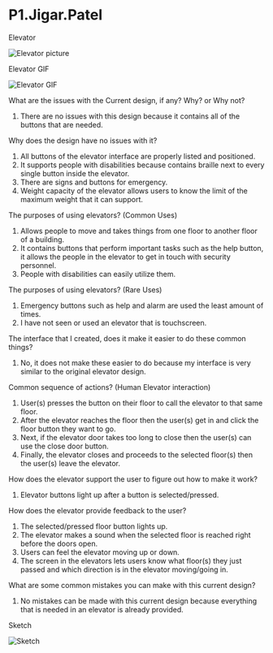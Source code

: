 # P1.Jigar.Patel

Elevator

![Elevator picture](https://user-images.githubusercontent.com/93454693/192941444-fc990e5f-4f78-41d9-9fbf-1f9043547d82.jpg)

Elevator GIF

![Elevator GIF](https://user-images.githubusercontent.com/93454693/192943119-f2ce19d3-9f83-457d-93ad-c979d6fd51be.GIF)

What are the issues with the Current design, if any? Why? or Why not?

  1. There are no issues with this design because it contains all of the buttons that are needed.
  
Why does the design have no issues with it? 

  1. All buttons of the elevator interface are properly listed and positioned.
  2. It supports people with disabilities because contains braille next to every single button inside the elevator.
  3. There are signs and buttons for emergency.
  4. Weight capacity of the elevator allows users to know the limit of the maximum weight that it can support.

The purposes of using elevators? (Common Uses)

  1. Allows people to move and takes things from one floor to another floor of a building.
  2. It contains buttons that perform important tasks such as the help button, it allows the people in the elevator to get in touch with security personnel.
  3. People with disabilities can easily utilize them.
  
The purposes of using elevators? (Rare Uses)

  1. Emergency buttons such as help and alarm are used the least amount of times.
  2. I have not seen or used an elevator that is touchscreen.
  
The interface that I created, does it make it easier to do these common things?

  1. No, it does not make these easier to do because my interface is very similar to the original elevator design.

Common sequence of actions? (Human Elevator interaction)

  1. User(s) presses the button on their floor to call the elevator to that same floor.
  2. After the elevator reaches the floor then the user(s) get in and click the floor button they want to go.
  3. Next, if the elevator door takes too long to close then the user(s) can use the close door button.
  4. Finally, the elevator closes and proceeds to the selected floor(s) then the user(s) leave the elevator.
  
How does the elevator support the user to figure out how to make it work?
 
  1. Elevator buttons light up after a button is selected/pressed.

How does the elevator provide feedback to the user? 

  1. The selected/pressed floor button lights up.
  2. The elevator makes a sound when the selected floor is reached right before the doors open.
  3. Users can feel the elevator moving up or down.
  4. The screen in the elevators lets users know what floor(s) they just passed and which direction is in the elevator moving/going in.

What are some common mistakes you can make with this current design?

  1. No mistakes can be made with this current design because everything that is needed in an elevator is already provided.
  
Sketch

![Sketch](https://user-images.githubusercontent.com/93454693/192942359-b8ba1b25-c05f-4134-a16d-dcfc56bfcd10.jpg)
